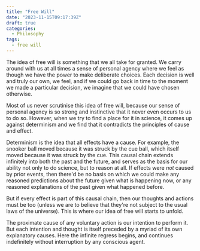 ```yaml
---
title: "Free Will"
date: "2023-11-15T09:17:39Z"
draft: true
categories:
  - Philosophy
tags:
  - free will
---
```


The idea of free will is something that we all take for granted. We carry around with us at all times a sense of personal agency where we feel as though we have the power to make deliberate choices. Each decision is well and truly our own, we feel, and if we could go back in time to the moment we made a particular decision, we imagine that we could have chosen otherwise.

Most of us never scrutinise this idea of free will, because our sense of personal agency is so strong and instinctive that it never even occurs to us to do so. However, when we try to find a place for it in science, it comes up against determinism and we find that it contradicts the principles of cause and effect.

Determinism is the idea that all effects have a cause. For example, the snooker ball moved because it was struck by the cue ball, which itself moved because it was struck by the cue. This causal chain extends infinitely into both the past and the future, and serves as the basis for our ability not only to do science, but to reason at all. If effects were _not_ caused by prior events, then there'd be no basis on which we could make any reasoned predictions about the future given what is happening now, or any reasoned explanations of the past given what happened before.

But if every effect is part of this causal chain, then our thoughts and actions must be too (unless we are to believe that they're not subject to the usual laws of the universe). This is where our idea of free will starts to unfold.

The proximate cause of any voluntary action is our intention to perform it. But each intention and thought is itself preceded by a myriad of its own explanatory causes. Here the infinite regress begins, and continues indefinitely without interruption by any conscious agent.
